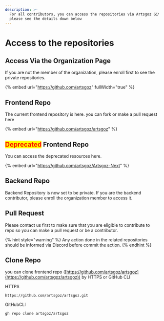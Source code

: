 ```yaml
---
description: >-
  For all contributors, you can access the repositories via Artsgoz GitHub.
  please see the details down below
---
```


# Access to the repositories

## Access Via the Organization Page

If you are not the member of the organization, please enroll first to see the private repositories.

{% embed url="https://github.com/artsgoz" fullWidth="true" %}

## Frontend Repo

The current frontend repository is here. you can fork or make a pull request here

{% embed url="https://github.com/artsgoz/artsgoz" %}

## <mark style="color:red;">Deprecated</mark> Frontend Repo

You can access the deprecated resources here.&#x20;

{% embed url="https://github.com/artsgoz/Artsgoz-Next" %}

## Backend Repo

Backend Repository is now set to be private. If you are the backend contributor, please enroll the organization member to access it.

## Pull Request

Please contact us first to make sure that you are eligible to contribute to repo so you can make a pull request or be a contributor.

{% hint style="warning" %}
Any action done in the related repositories should be informed via Discord before commit the action.
{% endhint %}

## Clone Repo

you can clone frontend repo ([https://github.com/artsgoz/artsgoz](https://github.com/artsgoz/artsgoz)) by HTTPS or GitHub CLI

HTTPS

```
https://github.com/artsgoz/artsgoz.git
```

GitHubCLI

```
gh repo clone artsgoz/artsgoz
```
